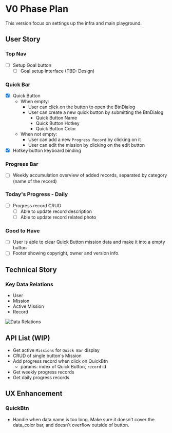 # V0 Phase Plan

This version focus on settings up the infra and main playground.

## User Story

### Top Nav

- [ ] Setup Goal button
  - [ ] Goal setup interface (TBD: Design)

### Quick Bar

- [x] Quick Button
  - When empty:
    - User can click on the button to open the BtnDialog
    - User can create a new quick button by submitting the BtnDialog
      - Quick Button Name
      - Quick Button Hotkey
      - Quick Button Color
  - When not empty:
    - User can add a new `Progress Record` by clicking on it
    - User can edit the mission by clicking on the edit button
- [x] Hotkey button keyboard binding

### Progress Bar

- [ ] Weekly accumulation overview of added records, separated by category (name of the record)

### Today's Progress - Daily

- [ ] Progress record CRUD
  - [ ] Able to update record description
  - [ ] Able to update record related photo

### Good to Have

- [ ] User is able to clear Quick Button mission data and make it into a empty button
- [ ] Footer showing copyright, owner and version info.

## Technical Story

### Key Data Relations

- User
- Mission
- Active Mission
- Record

![Data Relations](https://i.imgur.com/2oFcE04.png)


## API List (WIP)

- Get active `Missions` for `Quick Bar` display
- CRUD of single button's Mission
- Add progress record when click on QuickBtn
  - params: index of Quick Button, `record` id
- Get weekly progress records
- Get daily progress records

## UX Enhancement

### QuickBtn

- Handle when data name is too long. Make sure it doesn't cover the data_color bar, and doesn't overflow outside of button.
